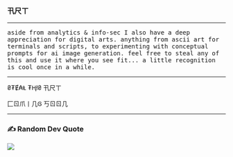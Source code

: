 
### 卂尺ㄒ <br>
<hr noshade>
<tt>aside from analytics & info-sec I also have a deep appreciation for digital arts. anything from ascii art for terminals and scripts, to experimenting with conceptual prompts for ai image generation. feel free to steal any of this and use it where you see fit... a little recognition is cool once in a while.</tt><br>
<hr noshade>
₴₮Ɇ₳Ⱡ ₮Ⱨł₴ 卂尺ㄒ<br>
<br>
匚ㄖ爪丨几Ꮆ 丂ㄖㄖ几
<br>
<hr noshade>

### ✍️ Random Dev Quote
![](https://quotes-github-readme.vercel.app/api?type=horizontal&theme=radical)
